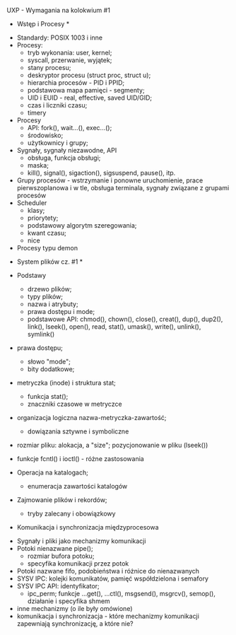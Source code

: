 UXP - Wymagania na kolokwium #1

* Wstęp i Procesy *
- Standardy: POSIX 1003 i inne
- Procesy:
	- tryb wykonania: user, kernel; 
	- syscall, przerwanie, wyjątek;
	- stany procesu;
	- deskryptor procesu (struct proc, struct u);
	- hierarchia procesów - PID i PPID;
	- podstawowa mapa pamięci - segmenty;
	- UID i EUID - real, effective, saved UID/GID;
	- czas i liczniki czasu;
	- timery
- Procesy
	- API: fork(), wait...(), exec...();
	- środowisko;
	- użytkownicy i grupy; 
- Sygnały, sygnały niezawodne, API 
	- obsługa, funkcja obsługi; 
	- maska;
	- kill(), signal(), sigaction(), sigsuspend, pause(), itp.
- Grupy procesów - wstrzymanie i ponowne uruchomienie, prace pierwszoplanowa i w tle, obsługa terminala, sygnały związane z grupami procesów
- Scheduler
	- klasy;
	- priorytety; 
	- podstawowy algorytm szeregowania;
	- kwant czasu;
	- nice
- Procesy typu demon

* System plików cz. #1 *
- Podstawy
	- drzewo plików; 
	- typy plików; 
	- nazwa i atrybuty; 
	- prawa dostępu i mode;  
	- podstawowe API: chmod(), chown(), close(),  creat(),  dup(),  dup2(), link(), lseek(), open(), read, stat(), umask(),  write(),  unlink(), symlink()
	
- prawa dostępu; 
	- słowo "mode"; 
	- bity dodatkowe;
- metryczka (inode) i struktura stat; 
	- funkcja stat(); 
	- znaczniki czasowe w metryczce
- organizacja logiczna nazwa-metryczka-zawartość; 
	- dowiązania sztywne i symboliczne
- rozmiar pliku: alokacja, a "size"; pozycjonowanie w pliku (lseek())
- funkcje fcntl() i ioctl() - różne zastosowania
- Operacja na katalogach; 
	- enumeracja zawartości katalogów
- Zajmowanie plików i rekordów; 
	- tryby zalecany i obowiązkowy

* Komunikacja i synchronizacja międzyprocesowa 
- Sygnały i pliki jako mechanizmy komunikacji 
- Potoki nienazwane pipe(); 
	- rozmiar bufora potoku; 
	- specyfika komunikacji przez potok
- Potoki nazwane fifo, podobieństwa i różnice do nienazwanych
- SYSV IPC: kolejki komunikatów, pamięć współdzielona i semafory
- SYSV IPC API: identyfikator; 
	- ipc_perm;  funkcje ...get(), ...ctl(), msgsend(), msgrcv(), semop(), działanie i specyfika shmem
- inne mechanizmy (o ile były omówione)
- komunikacja i synchronizacja - które mechanizmy komunikacji zapewniają synchronizację, a które nie?
